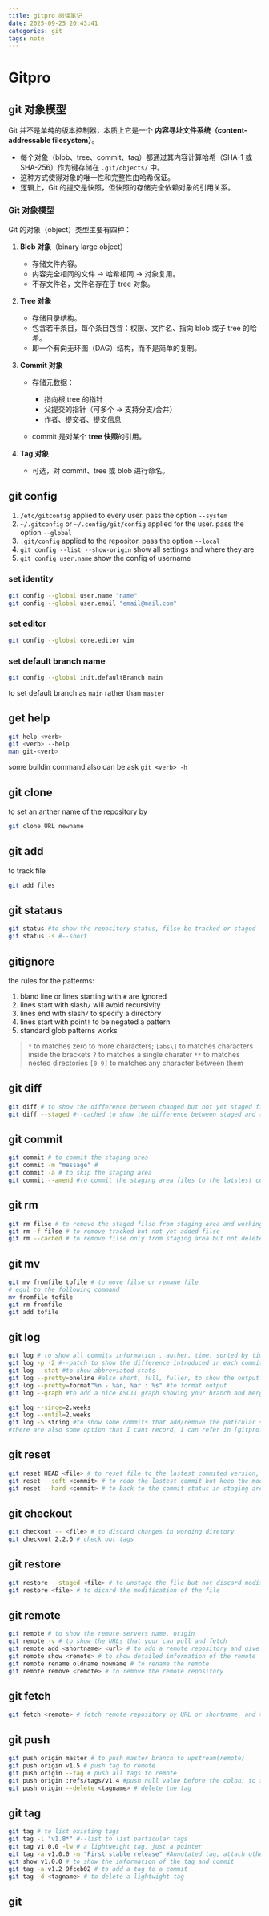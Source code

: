 ```yaml
---
title: gitpro 阅读笔记
date: 2025-09-25 20:43:41
categories: git
tags: note
---
```

# Gitpro

## git 对象模型

Git 并不是单纯的版本控制器，本质上它是一个 **内容寻址文件系统（content-addressable filesystem）**。

* 每个对象（blob、tree、commit、tag）都通过其内容计算哈希（SHA-1 或 SHA-256）作为键存储在 `.git/objects/` 中。
* 这种方式使得对象的唯一性和完整性由哈希保证。
* 逻辑上，Git 的提交是快照，但快照的存储完全依赖对象的引用关系。


### Git 对象模型

Git 的对象（object）类型主要有四种：

1. **Blob 对象**（binary large object）

   * 存储文件内容。
   * 内容完全相同的文件 → 哈希相同 → 对象复用。
   * 不存文件名，文件名存在于 tree 对象。

2. **Tree 对象**

   * 存储目录结构。
   * 包含若干条目，每个条目包含：权限、文件名、指向 blob 或子 tree 的哈希。
   * 即一个有向无环图（DAG）结构，而不是简单的复制。

3. **Commit 对象**

   * 存储元数据：

     * 指向根 tree 的指针
     * 父提交的指针（可多个 → 支持分支/合并）
     * 作者、提交者、提交信息
   * commit 是对某个 **tree 快照**的引用。

4. **Tag 对象**

   * 可选，对 commit、tree 或 blob 进行命名。

## git config
1. `/etc/gitconfig` applied to every user. pass the option `--system`
2. `~/.gitconfig` or `~/.config/git/config` applied for the user. pass the option `--global`
3. `.git/config` applied to the repositor. pass the option `--local`
4. `git config --list --show-origin` show all settings and where they are
5. `git config user.name` show the config of username

### set identity
```bash
git config --global user.name "name"
git config --global user.email "email@mail.com"
```
### set editor
```bash
git config --global core.editor vim
```

### set default branch name 
```bash
git config --global init.defaultBranch main
```
to set default branch as `main` rather than `master`


## get help
```bash
git help <verb>
git <verb> --help
man git-<verb>
```

some buildin command also can be ask `git <verb> -h`

## git clone
to set an anther name of the repository by
```bash
git clone URL newname
```

## git add 
to track file
```bash
git add files
```

## git stataus
```bash
git status #to show the repository status, filse be tracked or staged
git status -s #--short
```

## gitignore
the rules for the patterms:
1. bland line or lines starting with `#` are ignored
2. lines start with slash`/` will avoid recursivity
3. lines end with slash`/` to specify a directory
4. lines start with point`!` to be negated a pattern
5. standard glob patterns works
>`*` to matches zero to more characters;
>`[abs\]` to matches characters inside the brackets
>`?` to matches a single charater
>`**` to matches nested directories
>`[0-9]` to matches any character between them

## git diff
```bash
git diff # to show the difference between changed but not yet staged files
git diff --staged #--cached to show the difference between staged and the last commited
```

## git commit
```bash
git commit # to commit the staging area
git commit -m "message" #
git commit -a # to skip the staging area
git commit --amend #to commit the staging area files to the latstest commit or rewrite commit message

```

## git rm
```bash
git rm filse # to remove the staged filse from staging area and working directory
git rm -f filse # to remove tracked but not yet added filse
git rm --cached # to remove filse only from staging area but not delete from working directory
```

## git mv
```bash
git mv fromfile tofile # to move filse or remane file
# equl to the following command
mv fromfile tofile
git rm fromfile
git add tofile
```

## git log
```bash
git log # to show all commits information , auther, time, sorted by time
git log -p -2 #--patch to show the difference introduced in each commit, limit the number of commit
git log --stat #to show abbreviated stats
git log --pretty=oneline #also short, full, fuller, to show the output in specifical format
git log --pretty=format"%n - %an, %ar : %s" #to format output
git log --graph #to add a nice ASCII graph showing your branch and merge historyg

git log --since=2.weeks
git log --until=2.weeks
git log -S string #to show some commits that add/remove the paticular string
#there are also some option that I cant record, I can refer in [gitpro](https://git-scm.com/book/zh/v2/Git-%E5%9F%BA%E7%A1%80-%E6%9F%A5%E7%9C%8B%E6%8F%90%E4%BA%A4%E5%8E%86%E5%8F%B2)

```

## git reset
```bash
git reset HEAD <file> # to reset file to the lastest commited version, in anther way , to clear the file from staging area
git reset --soft <commit> # to redo the lastest commit but keep the modified
git reset --hard <commit> # to back to the commit status in staging area and work directory, and do not keey the modified

```

## git checkout
```bash
git checkout -- <file> # to discard changes in wording diretory
git checkout 2.2.0 # check out tags
```

## git restore
```bash
git restore --staged <file> # to unstage the file but not discard modification
git restore <file> # to dicard the modification of the file
```


## git remote
```bash
git remote # to show the remote servers name, origin
git remote -v # to show the URLs that your can pull and fetch
git remote add <shortname> <url> # to add a remote repository and give it a shortname
git remote show <remote> # to show detailed imformation of the remote
git remote rename oldname nowname # to rename the remote
git remote remove <remote> # to remove the remote repository
```

## git fetch
```bash
git fetch <remote> # fetch remote repository by URL or shortname, and the default name of cloned repository is origin
```

## git push
```bash
git push origin master # to push master branch to upstream(remote)
git push origin v1.5 # push tag to remote
git push origin --tag # push all tags to remote
git push origin :refs/tags/v1.4 #push null value before the colon: to the remote 
git push origin --delete <tagname> # delete the tag
```

## git tag
```bash
git tag # to list existing tags
git tag -l "v1.8*" #--list to list particular tags
git tag v1.0.0 -lw # a lightweight tag, just a pointer
git tag -a v1.0.0 -m "First stable release" #Annotated tag, attach other information
git show v1.0.0 # to show the imformation of the tag and commit
git tag -a v1.2 9fceb02 # to add a tag to a commit
git tag -d <tagname> # to delete a lightwight tag
```

## git 

